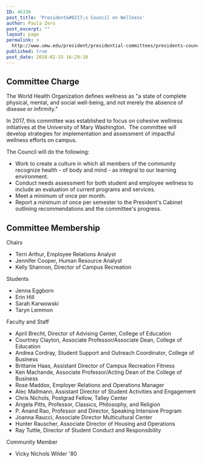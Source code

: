 ```yaml
---
ID: 46336
post_title: 'President&#8217;s Council on Wellness'
author: Paula Zero
post_excerpt: ""
layout: page
permalink: >
  http://www.umw.edu/president/presidential-committees/presidents-council-wellness/
published: true
post_date: 2018-02-15 16:29:10
---
```

<h2>Committee Charge</h2>
The World Health Organization defines wellness as "a state of complete physical, mental, and social well-being, and not merely the absence of disease or infirmity."

In 2017, this committee was established to focus on cohesive wellness initiatives at the University of Mary Washington.  The committee will develop strategies for implementation and assessment of impactful wellness efforts on campus.

The Council will do the following:
<ul>
 	<li>Work to create a culture in which all members of the community recognize health - of body and mind - as integral to our learning environment.</li>
 	<li>Conduct needs assessment for both student and employee wellness to include an evaluation of current programs and services.</li>
 	<li>Meet a minimum of once per month.</li>
 	<li>Report a minimum of once per semester to the President's Cabinet outlining recommendations and the committee's progress.</li>
</ul>
<h2>Committee Membership</h2>
Chairs
<ul>
 	<li>Terri Arthur, Employee Relations Analyst</li>
 	<li>Jennifer Cooper, Human Resource Analyst</li>
 	<li>Kelly Shannon, Director of Campus Recreation</li>
</ul>
Students
<ul>
 	<li>Jenna Eggborn</li>
 	<li>Erin Hill</li>
 	<li>Sarah Karwowski</li>
 	<li>Taryn Lemmon</li>
</ul>
Faculty and Staff
<ul>
 	<li>April Brecht, Director of Advising Center, College of Education</li>
 	<li>Courtney Clayton, Associate Professor/Associate Dean, College of Education</li>
 	<li>Andrea Cordray, Student Support and Outreach Coordinator, College of Business</li>
 	<li>Brittanie Haas, Assistant Director of Campus Recreation Fitness</li>
 	<li>Ken Machande, Associate Professor/Acting Dean of the College of Business</li>
 	<li>Rose Maddox, Employer Relations and Operations Manager</li>
 	<li>Alec Mallmann, Assistant Director of Student Activities and Engagement</li>
 	<li>Chris Nichols, Postgrad Fellow, Talley Center</li>
 	<li>Angela Pitts, Professor, Classics, Philosophy, and Religion</li>
 	<li>P. Anand Rao, Professor and Director, Speaking Intensive Program</li>
 	<li>Joanna Raucci, Associate Director Multicultural Center</li>
 	<li>Hunter Rauscher, Associate Director of Housing and Operations</li>
 	<li>Ray Tuttle, Director of Student Conduct and Responsibility</li>
</ul>
Community Member
<ul>
 	<li>Vicky Nichols Wilder '80</li>
</ul>